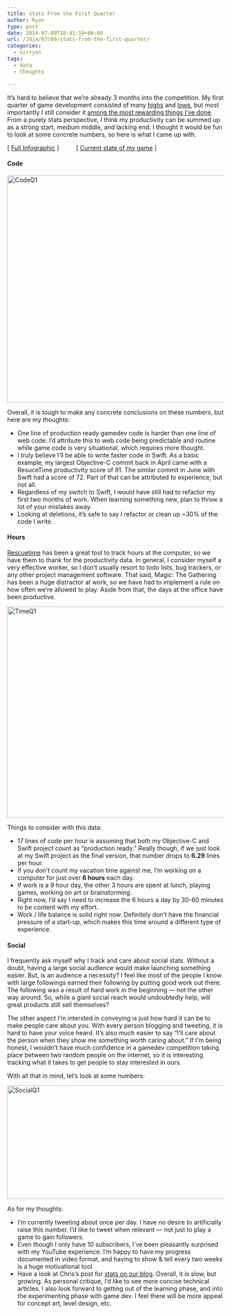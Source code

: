 ```yaml
---
title: Stats From the First Quarter
author: Ryan
type: post
date: 2014-07-09T18:41:59+00:00
url: /2014/07/09/stats-from-the-first-quarter/
categories:
  - sirryan
tags:
  - data
  - thoughts

---
```

It&#8217;s hard to believe that we&#8217;re already 3 months into the competition. My first quarter of game development consisted of many <a href="http://battleofbrothers.com/sirryan/the-shaping-of-a-game" target="_blank">highs</a> and <a href="http://battleofbrothers.com/sirryan/its-not-all-sunshine-and-rainbows" target="_blank">lows</a>, but most importantly I still consider it <a href="http://battleofbrothers.com/sirryan/possibly-the-most-fun-ive-had-professionally" target="_blank">among the most rewarding things I&#8217;ve done</a>. From a purely stats perspective, I think my productivity can be summed up as a strong start, medium middle, and lacking end. I thought it would be fun to look at some concrete numbers, so here is what I came up with.
<!--more-->

[ <a href="http://t.co/aIlXQjHDEy" target="_blank">Full Infographic</a> ]          [ <a href="https://www.youtube.com/watch?v=awgofqGLrLY" target="_blank">Current state of my game</a> ]

#### Code

<div class="inlineimg">
  <img class="alignnone size-large wp-image-810" src="http://localhost:8888/wp-content/uploads/2014/07/CodeQ1-1-1024x860.png" alt="CodeQ1" width="625" height="524" srcset="http://localhost:8888/wp-content/uploads/2014/07/CodeQ1-1-1024x860.png 1024w, http://localhost:8888/wp-content/uploads/2014/07/CodeQ1-1-300x252.png 300w, http://localhost:8888/wp-content/uploads/2014/07/CodeQ1-1-768x645.png 768w, http://localhost:8888/wp-content/uploads/2014/07/CodeQ1-1.png 1250w" sizes="(max-width: 625px) 100vw, 625px" />
</div>

Overall, it is tough to make any concrete conclusions on these numbers, but here are my thoughts:

  * One line of production ready gamedev code is harder than one line of web code. I&#8217;d attribute this to web code being predictable and routine while game code is very situational, which requires more thought.
  * I truly believe I&#8217;ll be able to write faster code in Swift. As a basic example, my largest Objective-C commit back in April came with a ResuceTime productivity score of 91. The similar commit in June with Swift had a score of 72. Part of that can be attributed to experience, but not all.
  * Regardless of my switch to Swift, I would have still had to refactor my first two months of work. When learning something new, plan to throw a lot of your mistakes away.
  * Looking at deletions, it&#8217;s safe to say I refactor or clean up ~30% of the code I write.

#### Hours

<a href="https://www.rescuetime.com" target="_blank">Rescuetime</a> has been a great tool to track hours at the computer, so we have them to thank for the productivity data. In general, I consider myself a very effective worker, so I don&#8217;t usually resort to todo lists, bug trackers, or any other project management software. That said, Magic: The Gathering has been a huge distractor at work, so we have had to implement a rule on how often we&#8217;re allowed to play. Aside from that, the days at the office have been productive.

<div class="inlineimg">
  <img class="alignnone size-large wp-image-821" src="http://localhost:8888/wp-content/uploads/2014/07/TimeQ1-1-1024x798.png" alt="TimeQ1" width="625" height="487" />
</div>

Things to consider with this data:

  * 17 lines of code per hour is assuming that both my Objective-C and Swift project count as &#8220;production ready.&#8221; Really though, if we just look at my Swift project as the final version, that number drops to **6.29** lines per hour.
  * If you don&#8217;t count my vacation time against me, I&#8217;m working on a computer for just over **6 hours** each day.
  * If work is a 9 hour day, the other 3 hours are spent at lunch, playing games, working on art or brainstorming.
  * Right now, I&#8217;d say I need to increase the 6 hours a day by 30-60 minutes to be content with my effort.
  * Work / life balance is solid right now. Definitely don&#8217;t have the financial pressure of a start-up, which makes this time around a different type of experience.

#### Social

I frequently ask myself why I track and care about social stats. Without a doubt, having a large social audience would make launching something easier. But, is an audience a necessity? I feel like most of the people I know with large followings earned their following by putting good work out there. The following was a result of hard work in the beginning &#8212; not the other way around. So, while a giant social reach would undoubtedly help, will great products still sell themselves?

The other aspect I&#8217;m intersted in conveying is just how hard it can be to make people care about you. With every person blogging and tweeting, it is hard to have your voice heard. It&#8217;s also much easier to say &#8220;I&#8217;ll care about the person when they show me something worth caring about.&#8221; If I&#8217;m being honest, I wouldn&#8217;t have much confidence in a gamedev competition taking place between two random people on the internet, so it is interesting tracking what it takes to get people to stay interested in ours.

With all that in mind, let&#8217;s look at some numbers:

<div class="inlineimg">
  <img class="alignnone size-large wp-image-828" src="http://localhost:8888/wp-content/uploads/2014/07/SocialQ1-1024x430.png" alt="SocialQ1" width="625" height="262" srcset="http://localhost:8888/wp-content/uploads/2014/07/SocialQ1-1024x430.png 1024w, http://localhost:8888/wp-content/uploads/2014/07/SocialQ1-300x126.png 300w, http://localhost:8888/wp-content/uploads/2014/07/SocialQ1-768x323.png 768w, http://localhost:8888/wp-content/uploads/2014/07/SocialQ1.png 1250w" sizes="(max-width: 625px) 100vw, 625px" />
</div>

As for my thoughts:

  * I&#8217;m currently tweeting about once per day. I have no desire to artificially raise this number. I&#8217;d like to tweet when relevant &#8212; not just to play a game to gain followers.
  * Even though I only have 10 subscribers, I&#8217;ve been pleasantly surprised with my YouTube experience. I&#8217;m happy to have my progress documented in video format, and having to show & tell every two weeks is a huge motivational tool.
  * Have a look at Chris&#8217;s post for <a href="http://battleofbrothers.com/sirchris/3-months-of-game-development-statistics" target="_blank">stats on our blog</a>. Overall, it is slow, but growing. As personal critique, I&#8217;d like to see more concise technical articles. I also look forward to getting out of the learning phase, and into the experimenting phase with game dev. I feel there will be more appeal for concept art, level design, etc.